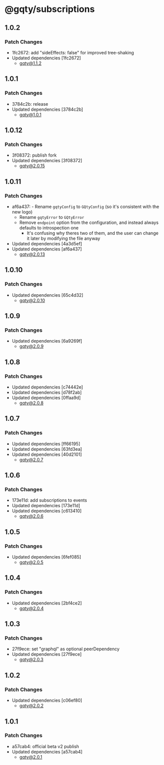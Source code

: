 # @gqty/subscriptions

## 1.0.2

### Patch Changes

- 1fc2672: add "sideEffects: false" for improved tree-shaking
- Updated dependencies [1fc2672]
  - gqty@1.1.2

## 1.0.1

### Patch Changes

- 3784c2b: release
- Updated dependencies [3784c2b]
  - gqty@1.0.1

## 1.0.12

### Patch Changes

- 3f08372: publish fork
- Updated dependencies [3f08372]
  - gqty@2.0.15

## 1.0.11

### Patch Changes

- af6a437: - Rename `gqtyConfig` to `GQtyConfig` (so it's consistent with the new logo)
  - Rename `gqtyError` to `GQtyError`
  - Remove `endpoint` option from the configuration, and instead always defaults to introspection one
    - It's confusing why theres two of them, and the user can change it later by modifying the file anyway
- Updated dependencies [4a3d5ef]
- Updated dependencies [af6a437]
  - gqty@2.0.13

## 1.0.10

### Patch Changes

- Updated dependencies [65c4d32]
  - gqty@2.0.10

## 1.0.9

### Patch Changes

- Updated dependencies [6a9269f]
  - gqty@2.0.9

## 1.0.8

### Patch Changes

- Updated dependencies [c74442e]
- Updated dependencies [d78f2ab]
- Updated dependencies [0ffaa9d]
  - gqty@2.0.8

## 1.0.7

### Patch Changes

- Updated dependencies [ff66195]
- Updated dependencies [63fd3ea]
- Updated dependencies [40d2101]
  - gqty@2.0.7

## 1.0.6

### Patch Changes

- 173e11d: add subscriptions to events
- Updated dependencies [173e11d]
- Updated dependencies [c613410]
  - gqty@2.0.6

## 1.0.5

### Patch Changes

- Updated dependencies [6fef085]
  - gqty@2.0.5

## 1.0.4

### Patch Changes

- Updated dependencies [2bf4ce2]
  - gqty@2.0.4

## 1.0.3

### Patch Changes

- 27f9ece: set "graphql" as optional peerDependency
- Updated dependencies [27f9ece]
  - gqty@2.0.3

## 1.0.2

### Patch Changes

- Updated dependencies [c06ef80]
  - gqty@2.0.2

## 1.0.1

### Patch Changes

- a57cab4: official beta v2 publish
- Updated dependencies [a57cab4]
  - gqty@2.0.1
